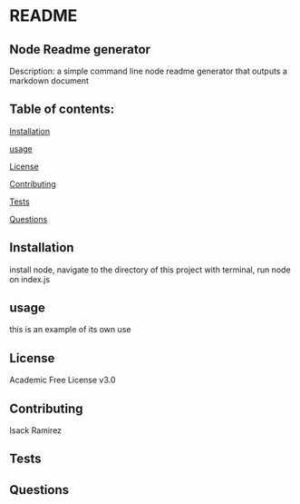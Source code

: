 
  # README


  ## Node Readme generator

  Description: a simple command line node readme generator that outputs a markdown document

  ## Table of contents:

  [Installation](#instl)

  [usage](#use)

  [License](#lisc)

  [Contributing](#contrib)
  
  [Tests](#test)

  [Questions](#question)


  ## Installation
  <a name= "instl">
  install node, navigate to the directory of this project with terminal, run node on index.js
  </a>
  
  
  ## usage
  <a name= "use">
  this is an example of its own use
  </a>

 
  ## License
  <a name= "lisc">
  Academic Free License v3.0
  </a>

  
  ## Contributing
  <a name= "contrib">
  Isack Ramirez
  </a>

  
  ## Tests
<a name= "test">
  
</a>

 
  ## Questions
  <a name= "question">
  
  </a>




